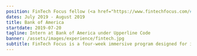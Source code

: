 ```yaml
---
position: FinTech Focus fellow (<a href="https://www.fintechfocus.com/#:~:text=FinTech%20Focus%20is%20a%20four,finance%2C%20computer%20science%20and%20technology.&text=FinTech%20Focus%20is%20a%20three,finance%2C%20computer%20science%20and%20technology."></a>)
dates: July 2019 - August 2019
title: Bank of America
startdate: 2019-07-20
tagline: Intern at Bank of America under Upperline Code
banner: /assets/images/experience/fintech.jpg
subtitle: FinTech Focus is a four-week immersive program designed for incoming college freshmen with an interest in finance, computer science and technology. Over the course of the program, students learn the principles of computer science, gain exposure to the financial services industry, and get hands-on experience developing real-world applications. Students will have the opportunity to hear from guest speakers, learn the basics of banking and finance, and gain insights into STEM career paths available in college and beyond
---
```


<!--
<div class="sidebar">
	<b>Responsibilities:</b>
	<br>• Prepare and lead weekly lab and tutorial activities, with mini lectures to solidify core concepts
	<br>• Hold weekly office hours
	<br>• Provide answers to student questions on online discussion forum
	<br>• Grade weekly tutorials, assignments, and examinations
</div>

## Teaching Assistant @ The University of British Columbia

I taught 4 semesters of <a href="https://courses.students.ubc.ca/cs/courseschedule?pname=subjarea&tname=subj-course&dept=CPSC&course=110">CPSC 110 (Computation, Programs, and Programming)</a>, the introductory course to programming concepts at the University of British Columbia between September 2016 and December 2018.

As of January 2019, I decided to try my hand at TAing for an upper-level course instead, and since I enjoyed <a href="https://courses.students.ubc.ca/cs/courseschedule?pname=subjarea&tname=subj-course&dept=CPSC&course=304">CPSC 304 (Introduction to Relational Databases)</a>, this was my first choice. I'm really excited to solidify my understanding of relational databases by sharing my knowledge and experience with students!

### About CPSC 110

This course is a required course for all students interested in majoring in Computer Science and related degrees, and remains one of the most popular courses at the university. In the 2018-19 school year, 1607 students were registered in the course, with many more on waitlists. For perspective, around 12000 students were accepted to an undergraduate program that year.

Being a Teaching Assistant for this course is an experience unlike any other: not only is the number of students taking the course each year enormous, it also allowed me to connect with students from diverse backgrounds, from experienced programmers to those without any knowledge of tech. At UBC, you're required to take CPSC 110 <a href="https://www.cs.ubc.ca/students/undergrad/prospective/how-apply">before applying to major</a> in Computer Science, so it was interesting working with students who are still gauging their interests and abilities in computer science.

The course itself covers the core concepts of computer science, using <a href="https://racket-lang.org/">Racket</a>, a general-purpose programming language in the Lisp-Scheme family. Racket is also used in the upper level <a href="https://courses.students.ubc.ca/cs/courseschedule?pname=subjarea&tname=subj-course&dept=CPSC&course=311">CPSC 311 (Programming Languages)</a>, since its macro facilities make it simple to write language parsers and interpreters.

Topics covered include:
- HtDF: How to Design Functions
- HtDD: How to Design Data
- HtDW: How to Design Worlds
- Recursion
- Helper functions
- Binary search trees
- Abstractions (fold, map, filter)
- Graphs

The lecture portions, which in-class students watch on their own time, can be found for free as a two-part MOOC on edX (<a href="https://www.edx.org/course/how-code-simple-data-ubcx-htc1x">part 1</a> & <a href="https://www.edx.org/course/how-code-complex-data-ubcx-htc2x">part 2</a>).

### Approaches to TA'ing and lessons learned

During my time as a teaching assistant for CPSC 110, I learned some valuable lessons about education, and thought a lot about ways to teach effectively. 

#### 1. It's about them, not you

Not all teaching methods will work for students. It's very important to understand and acknowledge individual learning styles, and do your best to cater to them.

Because of the uncommon choice of language for an introductory CS class, even students with prior programming experience struggled to grasp the concepts when put into a functional programming paradigm. However, I noticed that this seemed to <mark>level the playing field</mark> between programming beginners and veterans in terms of succeeding in the course.

To cater to both types of students, I made sure to observe the <mark>vocabulary</mark> students would use when describing their solutions during labs, and further probe to understand their background. For example, many students would use terms like "variables", "parameters", or "declare" in the beginning if they had prior experience.

It's important as a TA to be able to gauge a student's knowledge quickly, so explanations can be tailored to a specific student. With experienced students, I focussed on drawing parallels between Racket and the language they've used before. With beginners, I made sure to use analogies to real-life situations, and explain pictorially (I find that those are helpful for understanding program execution).

![diagrams for the bubble lab](/assets/images/experience/ta-diagrams.JPG)
<span class="caption">Using diagrams to explain list manipulation</span>

In my TA evaluations, many students have given me good feedback on using diagrams to explain concepts; by using diagrams and explaining verbally while drawing and writing down key concepts, this appeals to both auditory and visual learners. After explaining the main ideas, I let my students <mark>experiment</mark> with the new approach on their own as I move on to the next students.

#### 2. Learning means vulnerability

Especially in Computer Science, <a href="https://en.wikipedia.org/wiki/Impostor_syndrome">imposter syndrome</a> is prominent in school, academia, and industry. There are always students who seem to be "naturals" at Computer Science - they stay ahead of course material, finish three-hour labs an hour early, have personal projects, and just seem to *get* CS.

It can be very discouraging for students to struggle for a long time, but witness their peer complete the same work in minutes. When you're in that situation, it's hard to recognize that their peer may have reviewed the material beforehand, may have had prior experience, may have taken classes on the topic, or a million other factors.

Imposter syndrome comes with feeling like you'll never be as good as these "CS gods", no matter how much work you put in. This greatly affects a person's ability to learn: for fear of being wrong, you ask less questions, stop experimenting, and become afraid to try new things. And this is really really *really* bad – these are the things learners must do to grow and improve.

As a TA, it was my job to make all students feel emotionally and psychologically safe. I admit that I, too, have struggled with imposter syndrome on many occasions, and still do. However, this puts me in a position to empathize and offer solutions that have worked in my experience. Students have to feel <mark>empowered to take risks</mark>, and understand that <mark>failure is okay</mark>.

When asking questions, I noticed that many students would become nervous when errors appeared while showing me, or if something didn't work as they intended. I emphasize that these are totally normal. Sometimes, I tell them about all the compile errors I ran into on my assignment the other day, and laugh along with them. Then, I direct their attention to reading the error together with them, and working out possible solutions by dissecting the messages.

By doing so, I put the focus on <mark>possible solutions</mark> instead of their capabilities or skills. I make sure they understand that errors and mistakes are totally normal (and more common than they think!) so that they're never afraid to just <mark>keep trying</mark>.

#### 3. Passion goes a long way

> Racket and CPSC 110 are useless. You don't use these in real life.

I've heard this said so many times, often in the first couple labs. It's true that Racket isn't used in most software shops, but I've used the concepts I learned in this class more times than I can count. My passion to share this has brought me to always be on the lookout for opportunities to talk about the importance of 110 concepts.

When students see a TA being enthusiastic, it's easier for them to also gain an interest in the topic. If the TA seems bored, they'll think less of the topic and possibly put less effort into learning. Professors are may seem unapproachable to many students: their time is limited, with how large the classes are, and they may also seem intimidating. Teaching Assistants are most likely the most common interaction a student has with the course, so it's very important that a TA conveys interest in the subject they are teaching.

To be a great teacher, you have to have <mark>genuine passion</mark>. Passion is contagious!

#### 4. Don't be afraid to say "I don't know"

When I first starting teaching, I was afraid to lose credibility by not having all the answers, but further along, I realize that sometimes, it's better to be honest and just admit that you don't know, but you'll get back to them. Obviously, you can't always not have the answers, but it's okay to show vulnerability once in a while.

By admitting that you aren't perfect and also make mistakes, we build a <mark>stronger relationship</mark> with the student. And it's also a great reminder that <mark>as teachers, we are also still learners</mark>.

---

In teaching others, I've also grown immensely.

Being able to write code takes a set of skills, but explaining it to another is a different skillset as well. <mark>Communication</mark> is an essential part of engineering; as part of a team, I'm always required to listen and understand others, as well as present my ideas and contributions.

I've also improved my ability to <mark>read and understand others' code</mark> – a necessary part of working in any team. Dissecting another person's implementation has actually taught me different approaches to problems.

Being a teaching assistant is difficult and frustrating at times, but the lessons learned from doing so and the relationships I've built over the years make it so worth it.

I'm looking forward to new approaches as a Teaching Assistant for CPSC 304, as well as using my experiences to better student education. Onwards to more growth and learning!
-->